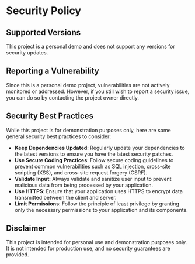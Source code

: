 # Security Policy

## Supported Versions

This project is a personal demo and does not support any versions for security updates.

## Reporting a Vulnerability

Since this is a personal demo project, vulnerabilities are not actively monitored or addressed. However, if you still wish to report a security issue, you can do so by contacting the project owner directly.

## Security Best Practices

While this project is for demonstration purposes only, here are some general security best practices to consider:

- **Keep Dependencies Updated**: Regularly update your dependencies to the latest versions to ensure you have the latest security patches.
- **Use Secure Coding Practices**: Follow secure coding guidelines to prevent common vulnerabilities such as SQL injection, cross-site scripting (XSS), and cross-site request forgery (CSRF).
- **Validate Input**: Always validate and sanitize user input to prevent malicious data from being processed by your application.
- **Use HTTPS**: Ensure that your application uses HTTPS to encrypt data transmitted between the client and server.
- **Limit Permissions**: Follow the principle of least privilege by granting only the necessary permissions to your application and its components.

## Disclaimer

This project is intended for personal use and demonstration purposes only. It is not intended for production use, and no security guarantees are provided.
